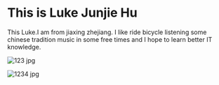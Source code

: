 <!DOCTYPE html>
<html>
<body>


<h1>This is Luke Junjie Hu</h1>
<p>This Luke.I am from jiaxing zhejiang. I like ride bicycle listening some chinese tradition music in some free times and I hope to learn better IT knowledge.</p>

</body>
</html>

![123 jpg](https://user-images.githubusercontent.com/127079053/223109026-0122ea43-1d52-4bff-8e3a-3527bf644347.jpg)

![1234 jpg](https://user-images.githubusercontent.com/127079053/223129827-bbf02594-61d5-47a0-b205-6175fb1cda49.jpg)
